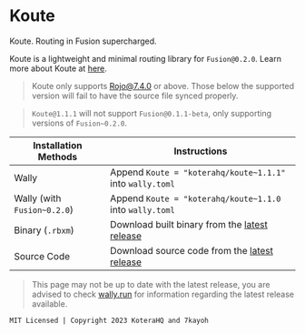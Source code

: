 # Koute
Koute. Routing in Fusion supercharged.

Koute is a lightweight and minimal routing library for `Fusion@0.2.0`. Learn more about Koute at [here](https://kotera.7kayoh.net).

> Koute only supports Rojo@7.4.0 or above. Those below the supported version will fail to have the source file synced properly.

> `Koute@1.1.1` will not support `Fusion@0.1.1-beta`, only supporting versions of `Fusion~0.2.0`.

| Installation Methods | Instructions |
| ------------- | ------------- |
| Wally | Append `Koute = "koterahq/koute~1.1.1"` into `wally.toml` |
| Wally (with `Fusion~0.2.0`) | Append `Koute = "koterahq/koute~1.1.0` into `wally.toml` |
| Binary (`.rbxm`) | Download built binary from the [latest release](https://gitlab.com/koterahq/koute/prod/-/releases) |
| Source Code | Download source code from the [latest release](https://gitlab.com/koterahq/koute/prod/-/releases) |

> This page may not be up to date with the latest release, you are advised to check [wally.run](https://wally.run/package/7kayoh/koute) for information regarding the latest release available.

`MIT Licensed | Copyright 2023 KoteraHQ and 7kayoh`